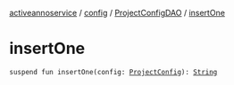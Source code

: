 [activeannoservice](../../index.md) / [config](../index.md) / [ProjectConfigDAO](index.md) / [insertOne](./insert-one.md)

# insertOne

`suspend fun insertOne(config: `[`ProjectConfig`](../-project-config/index.md)`): `[`String`](https://kotlinlang.org/api/latest/jvm/stdlib/kotlin/-string/index.html)